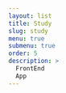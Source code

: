 ```yaml
---
layout: list
title: Study
slug: study
menu: true
submenu: true
order: 5
description: >
  FrontEnd
  App
---
```

